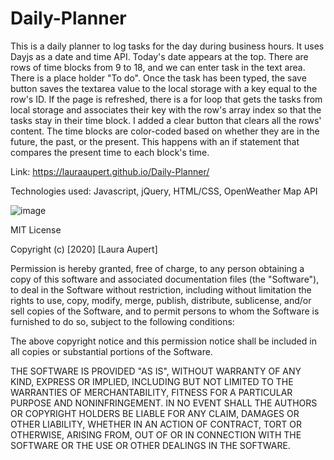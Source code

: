 # Daily-Planner

This is a daily planner to log tasks for the day during business hours. It uses Dayjs as a date and time API.
Today's date appears at the top.
There are rows of time blocks from 9 to 18, and we can enter task in the text area. There is a place holder "To do".
Once the task has been typed, the save button saves the textarea value to the local storage with a key equal to the row's ID.
If the page is refreshed, there is a for loop that gets the tasks from local storage and associates their key with the row's array
index so that the tasks stay in their time block. I added a clear button that clears all the rows' content.
The time blocks are color-coded based on whether they are in the future, the past, or the present. This happens with an if statement
that compares the present time to each block's time.


Link: https://lauraaupert.github.io/Daily-Planner/

Technologies used: Javascript, jQuery, HTML/CSS, OpenWeather Map API

![image](https://user-images.githubusercontent.com/73617474/104407819-84383780-5530-11eb-9252-88245d0e2299.png)

MIT License

Copyright (c) [2020] [Laura Aupert]

Permission is hereby granted, free of charge, to any person obtaining a copy
of this software and associated documentation files (the "Software"), to deal
in the Software without restriction, including without limitation the rights
to use, copy, modify, merge, publish, distribute, sublicense, and/or sell
copies of the Software, and to permit persons to whom the Software is
furnished to do so, subject to the following conditions:

The above copyright notice and this permission notice shall be included in all
copies or substantial portions of the Software.

THE SOFTWARE IS PROVIDED "AS IS", WITHOUT WARRANTY OF ANY KIND, EXPRESS OR
IMPLIED, INCLUDING BUT NOT LIMITED TO THE WARRANTIES OF MERCHANTABILITY,
FITNESS FOR A PARTICULAR PURPOSE AND NONINFRINGEMENT. IN NO EVENT SHALL THE
AUTHORS OR COPYRIGHT HOLDERS BE LIABLE FOR ANY CLAIM, DAMAGES OR OTHER
LIABILITY, WHETHER IN AN ACTION OF CONTRACT, TORT OR OTHERWISE, ARISING FROM,
OUT OF OR IN CONNECTION WITH THE SOFTWARE OR THE USE OR OTHER DEALINGS IN THE
SOFTWARE.
